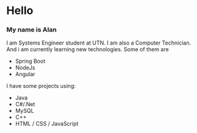 # Hello
### My name is Alan
I am Systems Engineer student at UTN. I am also a Computer Technician.  And i am currently learning new technologies.
Some of them are
 - Spring Boot
 - NodeJs
 - Angular

I have some projects using:
- Java
- C#/.Net
- MySQL
- C++
- HTML / CSS / JavaScript


<!---
C4fesit0/C4fesit0 is a ✨ special ✨ repository because its `README.md` (this file) appears on your GitHub profile.
You can click the Preview link to take a look at your changes.
--->
